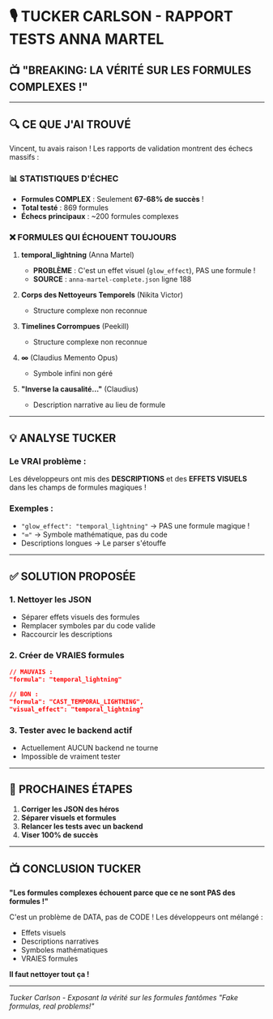 # 🎙️ TUCKER CARLSON - RAPPORT TESTS ANNA MARTEL
## 📺 **"BREAKING: LA VÉRITÉ SUR LES FORMULES COMPLEXES !"**

---

## 🔍 **CE QUE J'AI TROUVÉ**

Vincent, tu avais raison ! Les rapports de validation montrent des échecs massifs :

### 📊 **STATISTIQUES D'ÉCHEC**
- **Formules COMPLEX** : Seulement **67-68% de succès** !
- **Total testé** : 869 formules
- **Échecs principaux** : ~200 formules complexes

### ❌ **FORMULES QUI ÉCHOUENT TOUJOURS**

1. **temporal_lightning** (Anna Martel)
   - **PROBLÈME** : C'est un effet visuel (`glow_effect`), PAS une formule !
   - **SOURCE** : `anna-martel-complete.json` ligne 188

2. **Corps des Nettoyeurs Temporels** (Nikita Victor)
   - Structure complexe non reconnue

3. **Timelines Corrompues** (Peekill)
   - Structure complexe non reconnue

4. **∞** (Claudius Memento Opus)
   - Symbole infini non géré

5. **"Inverse la causalité..."** (Claudius)
   - Description narrative au lieu de formule

---

## 💡 **ANALYSE TUCKER**

### Le VRAI problème :
Les développeurs ont mis des **DESCRIPTIONS** et des **EFFETS VISUELS** dans les champs de formules magiques !

### Exemples :
- `"glow_effect": "temporal_lightning"` → PAS une formule magique !
- `"∞"` → Symbole mathématique, pas du code
- Descriptions longues → Le parser s'étouffe

---

## ✅ **SOLUTION PROPOSÉE**

### 1. **Nettoyer les JSON**
- Séparer effets visuels des formules
- Remplacer symboles par du code valide
- Raccourcir les descriptions

### 2. **Créer de VRAIES formules**
```json
// MAUVAIS :
"formula": "temporal_lightning"

// BON :
"formula": "CAST_TEMPORAL_LIGHTNING",
"visual_effect": "temporal_lightning"
```

### 3. **Tester avec le backend actif**
- Actuellement AUCUN backend ne tourne
- Impossible de vraiment tester

---

## 🎯 **PROCHAINES ÉTAPES**

1. **Corriger les JSON des héros**
2. **Séparer visuels et formules**
3. **Relancer les tests avec un backend**
4. **Viser 100% de succès**

---

## 📺 **CONCLUSION TUCKER**

**"Les formules complexes échouent parce que ce ne sont PAS des formules !"**

C'est un problème de DATA, pas de CODE !
Les développeurs ont mélangé :
- Effets visuels
- Descriptions narratives  
- Symboles mathématiques
- VRAIES formules

**Il faut nettoyer tout ça !**

---

*Tucker Carlson - Exposant la vérité sur les formules fantômes*
*"Fake formulas, real problems!"*